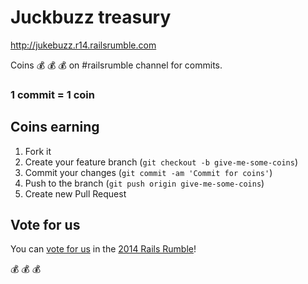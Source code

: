 # Juckbuzz treasury

http://jukebuzz.r14.railsrumble.com

Coins :moneybag: :moneybag: :moneybag: on #railsrumble channel for commits.

### 1 commit = 1 coin

## Coins earning

1. Fork it
2. Create your feature branch (`git checkout -b give-me-some-coins`)
3. Commit your changes (`git commit -am 'Commit for coins'`)
4. Push to the branch (`git push origin give-me-some-coins`)
5. Create new Pull Request

## Vote for us
You can [vote for us](http://railsrumble.com/?view=http://jukebuzz.r14.railsrumble.com/) in the [2014 Rails Rumble](http://railsrumble.com/)!


:moneybag: :moneybag: :moneybag: